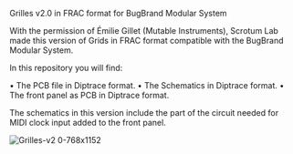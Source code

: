 Grilles v2.0 in FRAC format for BugBrand Modular System

With the permission of Émilie Gillet (Mutable Instruments), Scrotum Lab made this version of Grids in FRAC format compatible with the BugBrand Modular System.

In this repository you will find:

• The PCB file in Diptrace format.
• The Schematics in Diptrace format.
• The front panel as PCB in Diptrace format.

The schematics in this version include the part of the circuit needed for MIDI clock input added to the front panel.

![Grilles-v2 0-768x1152](https://user-images.githubusercontent.com/39232489/90115733-c62c3a00-dd54-11ea-8b27-cf4a8caaf2df.jpg)
